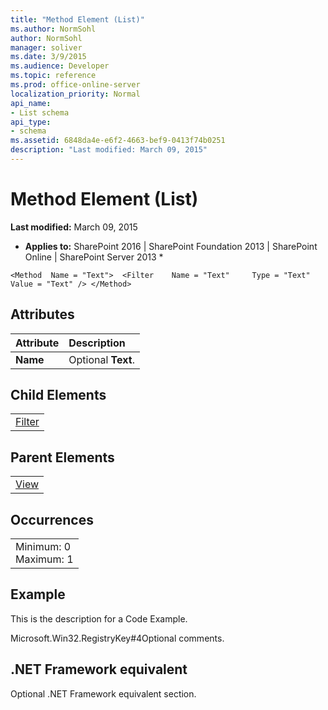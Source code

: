 ```yaml
---
title: "Method Element (List)"
ms.author: NormSohl
author: NormSohl
manager: soliver
ms.date: 3/9/2015
ms.audience: Developer
ms.topic: reference
ms.prod: office-online-server
localization_priority: Normal
api_name:
- List schema
api_type:
- schema
ms.assetid: 6848da4e-e6f2-4663-bef9-0413f74b0251
description: "Last modified: March 09, 2015"
---
```


# Method Element (List)

 **Last modified:** March 09, 2015 
  
 * **Applies to:** SharePoint 2016 | SharePoint Foundation 2013 | SharePoint Online | SharePoint Server 2013 * 
  
```VB.net
<Method  Name = "Text">  <Filter    Name = "Text"     Type = "Text"     Value = "Text" /> </Method>
```

## Attributes

|**Attribute**|**Description**|
|:-----|:-----|
|**Name** <br/> |Optional **Text**.  <br/> |
   
## Child Elements

||
|:-----|
|[Filter](filter-element-list.md)|
   
## Parent Elements

||
|:-----|
|[View](view-element-list.md)|
   
## Occurrences

||
|:-----|
|Minimum: 0  <br/> Maximum: 1  <br/> |
   
## Example

This is the description for a Code Example.
  
Microsoft.Win32.RegistryKey#4Optional comments.
  
## .NET Framework equivalent

Optional .NET Framework equivalent section.
  

